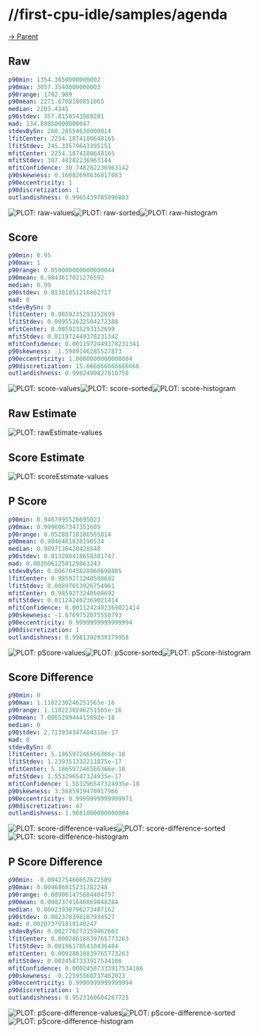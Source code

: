 
# //first-cpu-idle/samples/agenda

[→ Parent](../..)


## Raw


```yaml
p90min: 1354.3650000000002
p90max: 3057.3540000000003
p90range: 1702.989
p90mean: 2271.6708180851065
median: 2203.4345
p90stdev: 357.8150543989201
mad: 134.89850000000047
stdevBySn: 260.28554630000014
lfitCenter: 2254.1874180648165
lfitStdev: 245.33579643395151
mfitCenter: 2254.1874180648165
mfitStdev: 307.48282236963144
mfitConfidence: 30.748282236963142
p90skewness: 0.16082698636817083
p90eccentricity: 1
p90discretization: 1
outlandishness: 0.9965439785096883

```

![PLOT: raw-values](./raw/values.svg)![PLOT: raw-sorted](./raw/sorted.svg)![PLOT: raw-histogram](./raw/histogram.svg)
## Score


```yaml
p90min: 0.95
p90max: 1
p90range: 0.050000000000000044
p90mean: 0.9843617021276592
median: 0.99
p90stdev: 0.01301051216862717
mad: 0
stdevBySn: 0
lfitCenter: 0.9859235293152699
lfitStdev: 0.009552632504272388
mfitCenter: 0.9859235293152699
mfitStdev: 0.011972449378231342
mfitConfidence: 0.0011972449378231341
p90skewness: -1.5989146285527873
p90eccentricity: 1.0000000000000004
p90discretization: 15.666666666666666
outlandishness: 0.9982499827810758

```

![PLOT: score-values](./score/values.svg)![PLOT: score-sorted](./score/sorted.svg)![PLOT: score-histogram](./score/histogram.svg)
## Raw Estimate

![PLOT: rawEstimate-values](./rawEstimate/values.svg)
## Score Estimate

![PLOT: scoreEstimate-values](./scoreEstimate/values.svg)
## P Score


```yaml
p90min: 0.9467995528695023
p90max: 0.9996067347351605
p90range: 0.05280718186565814
p90mean: 0.9846481838190534
median: 0.9897130420428548
p90stdev: 0.013200418658381747
mad: 0.0035061259129863243
stdevBySn: 0.0067045828060698885
lfitCenter: 0.9859273240508692
lfitStdev: 0.00897013926754961
mfitCenter: 0.9859273240508692
mfitStdev: 0.011242402369021414
mfitConfidence: 0.0011242402369021414
p90skewness: -1.6769752075558793
p90eccentricity: 0.9999999999999994
p90discretization: 1
outlandishness: 0.9981392939179958

```

![PLOT: pScore-values](./pScore/values.svg)![PLOT: pScore-sorted](./pScore/sorted.svg)![PLOT: pScore-histogram](./pScore/histogram.svg)
## Score Difference


```yaml
p90min: 0
p90max: 1.1102230246251565e-16
p90range: 1.1102230246251565e-16
p90mean: 7.086529944415892e-18
median: 0
p90stdev: 2.713934347484318e-17
mad: 0
stdevBySn: 0
lfitCenter: 5.186597246566366e-18
lfitStdev: 1.239351332211875e-17
mfitCenter: 5.186597246566366e-18
mfitStdev: 1.553296547324935e-17
mfitConfidence: 1.553296547324935e-18
p90skewness: 3.5685919470917966
p90eccentricity: 0.9999999999999971
p90discretization: 47
outlandishness: 1.9881000000000004

```

![PLOT: score-difference-values](./score-difference/values.svg)![PLOT: score-difference-sorted](./score-difference/sorted.svg)![PLOT: score-difference-histogram](./score-difference/histogram.svg)
## P Score Difference


```yaml
p90min: -0.004375460652622509
p90max: 0.004686015231782248
p90range: 0.009061475884404757
p90mean: 0.00023741646869848284
median: 0.00023938796273487162
p90stdev: 0.002378398187934527
mad: 0.002073791819140247
stdevBySn: 0.002770273159462603
lfitCenter: 0.00028618839765773263
lfitStdev: 0.001961785410436484
mfitCenter: 0.00028618839765773263
mfitStdev: 0.0024587333917534186
mfitConfidence: 0.00024587333917534186
p90skewness: -0.22595560737462023
p90eccentricity: 0.9999999999999994
p90discretization: 1
outlandishness: 0.9523160604267725

```

![PLOT: pScore-difference-values](./pScore-difference/values.svg)![PLOT: pScore-difference-sorted](./pScore-difference/sorted.svg)![PLOT: pScore-difference-histogram](./pScore-difference/histogram.svg)